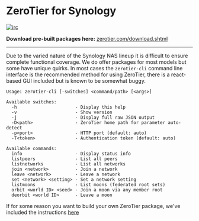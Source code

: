 ZeroTier for Synology 
======

[![irc](https://img.shields.io/badge/IRC-%23zerotier%20on%20freenode-orange.svg)](https://webchat.freenode.net/?channels=zerotier)

**Download pre-built packages here:** [zerotier.com/download.shtml](https://zerotier.com/download.shtml?pk_campaign=github_ZeroTierNAS)

***

Due to the varied nature of the Synology NAS lineup it is difficult to ensure complete functional coverage. We do offer packages for most models but some have unique quirks. In most cases the `zerotier-cli` command line interface is the recommended method for using ZeroTier, there is a react-based GUI included but is known to be somewhat buggy.

```
Usage: zerotier-cli [-switches] <command/path> [<args>]

Available switches:
  -h                      - Display this help
  -v                      - Show version
  -j                      - Display full raw JSON output
  -D<path>                - ZeroTier home path for parameter auto-detect
  -p<port>                - HTTP port (default: auto)
  -T<token>               - Authentication token (default: auto)

Available commands:
  info                    - Display status info
  listpeers               - List all peers
  listnetworks            - List all networks
  join <network>          - Join a network
  leave <network>         - Leave a network
  set <network> <setting> - Set a network setting
  listmoons               - List moons (federated root sets)
  orbit <world ID> <seed> - Join a moon via any member root
  deorbit <world ID>      - Leave a moon
```

If for some reason you want to build your own ZeroTier package, we've included the instructions [here](BUILD.md)


